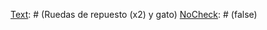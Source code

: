 [Text]: # (Utilice el cinturón de seguridad)
[NoCheck]: # (false)

[Text]: # (Estacione en lugares transitados y bien iluminados)
[NoCheck]: # (false)

[Text]: # (Cierre las ventanas y baje los seguros cuando deje el vehículo)
[NoCheck]: # (false)

[Text]: # (Tenga las llaves a la mano al momento de regresar al vehículo)
[NoCheck]: # (false)

[Text]: # (Cierre los seguros al entrar)
[NoCheck]: # (false)

[Text]: # (No abra las ventanas mas de 5 centímetros)
[NoCheck]: # (false)

[Text]: # (No maneje demasiado rápido)
[NoCheck]: # (false)

[Text]: # (Observe las regulaciones de tránsito locales)
[NoCheck]: # (false)

[Text]: # (Evite conducir de noche/solo)
[NoCheck]: # (false)

[Text]: # (Evite que el nivel de gasolina baje de medio tanque)
[NoCheck]: # (false)

[Text]: # (Tenga llaves de repuesto en la oficina)
[NoCheck]: # (false)

[Text]: # (No lleve pasajeros no autorizados a menos que sea amenazado)
[NoCheck]: # (false)

[Text]: # (Encuéntrese con otros miembros del equipo en la primera parada al hacer viajes)
[NoCheck]: # (false)

[Text]: # (Varíe tiempos y rutas de viajes regulares)
[NoCheck]: # (false)

[Text]: # (Tenga rutas alternativas planeadas)
[NoCheck]: # (false)

[Text]: # (Evite zonas con alta criminalidad y puntos de control)
[NoCheck]: # (false)

[Text]: # (Consulte con otras organizaciones)
[NoCheck]: # (false)

[Text]: # (Notifique a su equipo sobre planes de viaje)
[NoCheck]: # (false)

[Text]: # (Marque los vehículos de forma apropiada)
[NoCheck]: # (false)

[Text]: # (Evite transportar objetos delicados en zonas complicadas)
[NoCheck]: # (false)

[Text]: # (Consideraciones de viaje)
[NoCheck]: # (true)

[Text]: # (Incidentes recientes)
[NoCheck]: # (false)

[Text]: # (Clima)
[NoCheck]: # (false)

[Text]: # (Longitud)
[NoCheck]: # (false)

[Text]: # (Comunicaciones)
[NoCheck]: # (false)

[Text]: # (Puntos de control/ otros puntos peligrosos)
[NoCheck]: # (false)

[Text]: # (Puntos de referencia "seguros")
[NoCheck]: # (false)

[Text]: # (Paradas de recarga de combustible)
[NoCheck]: # (false)

[Text]: # (Paradas de comida)
[NoCheck]: # (false)

[Text]: # (Plan en caso de imprevistos)
[NoCheck]: # (false)

[Text]: # (Tipo de vehículo apropiado)
[NoCheck]: # (false)

[Text]: # (Grupo étnico del conductor en zonas peligrosas)
[NoCheck]: # (false)

[Text]: # (Chequeos)
[NoCheck]: # (true)

[Text]: # (Neumáticos/Cauchos/Llantas)
[NoCheck]: # (false)

[Text]: # (Cinturones de seguridad)
[NoCheck]: # (false)

[Text]: # (Combustible)
[NoCheck]: # (false)

[Text]: # (Frenos)
[NoCheck]: # (false)

[Text]: # (Aceite)
[NoCheck]: # (false)

[Text]: # (Dirección)
[NoCheck]: # (false)

[Text]: # (Peso en el vehículo)
[NoCheck]: # (false)

[Text]: # (Mantener en el vehículo)
[NoCheck]: # (true)

[Text]: # (Equipo de comunicaciones y números de teléfono importantes)
[NoCheck]: # (false)

[Text]: # (Combustible y aceite adicionales)
[NoCheck]: # (false)

[Text]: # (Agua)
[NoCheck]: # (false)

[Text]: # (Mapas)
[NoCheck]: # (false)

[Text]: # (GPS)
[NoCheck]: # (false)

[Text]: # (Repuestos del carro adicionales)
[NoCheck]: # (false)

[Text]: # (Ruedas de repuesto (x2) y gato)
[NoCheck]: # (false)

[Text]: # (Herramientas básicas)
[NoCheck]: # (false)

[Text]: # (Triángulo de seguridad fluorescente)
[NoCheck]: # (false)

[Text]: # (Soga/cuerda de remolque)
[NoCheck]: # (false)

[Text]: # (Kit de primeros auxilios)
[NoCheck]: # (false)

[Text]: # (Linterna)
[NoCheck]: # (false)

[Text]: # (Permisología para viajar si es requerida)
[NoCheck]: # (false)

[Text]: # (Visas)
[NoCheck]: # (false)

[Text]: # (Documentos del carro)
[NoCheck]: # (false)

[Text]: # (Licencia de conducir y seguro)
[NoCheck]: # (false)

[Text]: # (Identificación personal)
[NoCheck]: # (false)

[Text]: # (Identificación de la organización si es posible)
[NoCheck]: # (false)

[Text]: # (Certificación de vacunas)
[NoCheck]: # (false)

[Text]: # (Comida)
[NoCheck]: # (false)

[Text]: # (Agua)
[NoCheck]: # (false)

[Text]: # (Ropa para clima frío/caliente)
[NoCheck]: # (false)

[Text]: # (Cobertor / estructura para dar sombra)
[NoCheck]: # (false)

[Text]: # (En caso de accidente)
[NoCheck]: # (true)

[Text]: # (Determinar el riesgo de permanecer)
[NoCheck]: # (false)

[Text]: # (No deje el sitio a menos que esté en riesgo)
[NoCheck]: # (false)

[Text]: # (Si está en riesgo, diríjase al puesto de policía / militar más cercano)
[NoCheck]: # (false)

[Text]: # (Hacer sitio seguro y visible a los demás)
[NoCheck]: # (false)

[Text]: # (Proporcionar asistencia según corresponda)
[NoCheck]: # (false)

[Text]: # (Contacte y coopere con las autoridades)
[NoCheck]: # (false)

[Text]: # (Póngase en contacto con su oficina)
[NoCheck]: # (false)

[Text]: # (Tomar imágenes de la escena y los detalles de los involucrados)
[NoCheck]: # (false)

[Text]: # (Complete el formulario de informe de accidente en el libro de registro, si corresponde)
[NoCheck]: # (false)